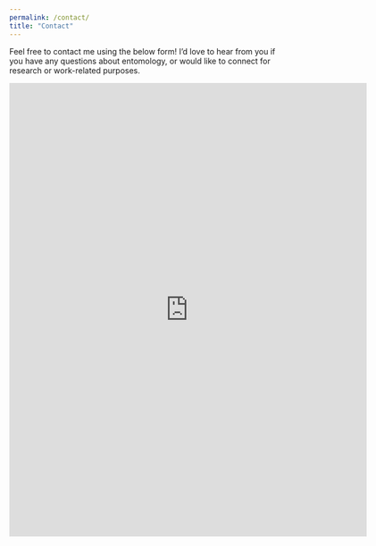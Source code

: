 ```yaml
---
permalink: /contact/
title: "Contact"
---
```

Feel free to contact me using the below form! I’d love to hear from you if you have any questions about entomology, or would like to connect for research or work-related purposes.

<iframe src="https://docs.google.com/forms/d/e/1FAIpQLSdPT9XcbMyi6iPaNb5TmvvaLTFUaXPpxwANLzV-rGZJnVgl4Q/viewform?embedded=true" width="640" height="812" frameborder="0" marginheight="0" marginwidth="0">Loading…</iframe>
